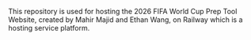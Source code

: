 This repository is used for hosting the 2026 FIFA World Cup Prep Tool Website, created by Mahir Majid and Ethan Wang, on Railway which is a hosting service platform.
